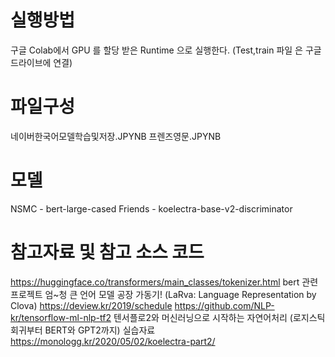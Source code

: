 # 실행방법  
구글 Colab에서 GPU 를 할당 받은 Runtime 으로 실행한다. 
 (Test,train 파일 은 구글 드라이브에 연결)
 
# 파일구성  
 
네이버한국어모델학습및저장.JPYNB
프렌즈영문.JPYNB

# 모델
NSMC    - bert-large-cased 
Friends - koelectra-base-v2-discriminator

  
 

# 참고자료 및 참고 소스 코드
https://huggingface.co/transformers/main_classes/tokenizer.html
 bert 관련 프로젝트 
엄~청 큰 언어 모델 공장 가동기! (LaRva: Language Representation by Clova) https://deview.kr/2019/schedule
https://github.com/NLP-kr/tensorflow-ml-nlp-tf2 
텐서플로2와 머신러닝으로 시작하는 자연어처리 (로지스틱회귀부터 BERT와 GPT2까지) 실습자료
https://monologg.kr/2020/05/02/koelectra-part2/

 

   
